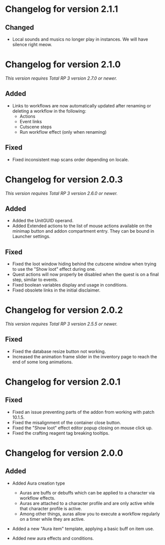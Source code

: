 # Changelog for version 2.1.1

## Changed

- Local sounds and musics no longer play in instances. We will have silence right meow.

# Changelog for version 2.1.0

*This version requires Total RP 3 version 2.7.0 or newer.*

## Added

- Links to workflows are now automatically updated after renaming or deleting a workflow in the following:
  - Actions
  - Event links
  - Cutscene steps
  - Run workflow effect (only when renaming)

## Fixed

- Fixed inconsistent map scans order depending on locale.

# Changelog for version 2.0.3

*This version requires Total RP 3 version 2.6.0 or newer.*

## Added

- Added the UnitGUID operand.
- Added Extended actions to the list of mouse actions available on the minimap button and addon compartment entry. They can be bound in Launcher settings.

## Fixed

- Fixed the loot window hiding behind the cutscene window when trying to use the "Show loot" effect during one.
- Quest actions will now properly be disabled when the quest is on a final step, similar to events.
- Fixed boolean variables display and usage in conditions.
- Fixed obsolete links in the initial disclaimer.

# Changelog for version 2.0.2

*This version requires Total RP 3 version 2.5.5 or newer.*

## Fixed

- Fixed the database resize button not working.
- Increased the animation frame slider in the inventory page to reach the end of some long animations.

# Changelog for version 2.0.1

## Fixed

- Fixed an issue preventing parts of the addon from working with patch 10.1.5.
- Fixed the misalignment of the container close button.
- Fixed the "Show loot" effect editor popup closing on mouse click up.
- Fixed the crafting reagent tag breaking tooltips.

# Changelog for version 2.0.0

## Added

- Added Aura creation type
  - Auras are buffs or debuffs which can be applied to a character via workflow effects.
  - Auras are attached to a character profile and are only active while that character profile is active.
  - Among other things, auras allow you to execute a workflow regularly on a timer while they are active.

- Added a new "Aura item" template, applying a basic buff on item use.
- Added new aura effects and conditions.
